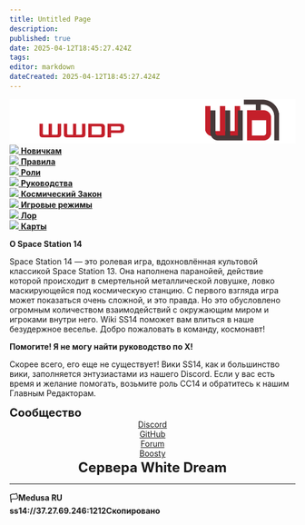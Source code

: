 ```yaml
---
title: Untitled Page
description: 
published: true
date: 2025-04-12T18:45:27.424Z
tags: 
editor: markdown
dateCreated: 2025-04-12T18:45:27.424Z
---
```


<div class="">
        <div class="flex page-col-content xs12 lg9 xl10 order-xs1">
          <div class="contents">
            <div>
              <center>
                <img src="/main_page_icons/wwdpwikilogo228.png" class="try-cock">
              </center>
              <div class="maincontainer">
                <div class="buttoncontainer">
                  <div>
                    <a href="/beginnersguide" class="icon-link is-internal-link is-valid-page">
                      <img src="https://wiki.ss14.su/main_page_icons/forbeginners_icon.png">
                      <b>Новичкам</b>
                    </a>
                  </div>
                  <div>
                    <a href="/rules" class="icon-link is-internal-link is-valid-page">
                      <img src="https://wiki.ss14.su/main_page_icons/rule_icon.png">
                      <b>Правила</b>
                    </a>
                  </div>
                  <div>
                    <a href="/roles" class="icon-link is-internal-link is-valid-page">
                      <img src="https://wiki.ss14.su/main_page_icons/roles_icon.png">
                      <b>Роли</b>
                    </a>
                  </div>
                  <div>
                    <a href="/guides" class="icon-link is-internal-link is-valid-page">
                      <img src="https://wiki.ss14.su/main_page_icons/guides_icon.png">
                      <b>Руководства</b>
                    </a>
                  </div>
                  <div>
                    <a href="/spacelaw" class="icon-link is-internal-link is-valid-page">
                      <img src="https://wiki.ss14.su/main_page_icons/space_law_icon.png">
                      <b>Космический Закон</b>
                    </a>
                  </div>
                  <div>
                    <a href="/gamemodes" class="icon-link is-internal-link is-valid-page">
                      <img src="https://wiki.ss14.su/main_page_icons/gamemodes_icon.png">
                      <b>Игровые режимы</b>
                    </a>
                  </div>
                  <div>
                    <a href="/backstory" class="icon-link is-internal-link is-valid-page">
                      <img src="https://wiki.ss14.su/main_page_icons/nt_icon.png">
                      <b>Лор</b>
                    </a>
                  </div>
                  <div>
                    <a href="/maps" class="icon-link is-external-link">
                      <img src="https://wiki.ss14.su/main_page_icons/maps_icon.png">
                      <b>Карты</b>
                    </a>
                  </div>
                </div>
                <div class="communitycontainer">
                  <div class="communitydesc">
                    <p>
                      <strong>О Space Station 14</strong>
                    </p>
                    <p>Space Station 14 — это ролевая игра, вдохновлённая культовой классикой Space Station 13. Она наполнена паранойей, действие которой происходит в смертельной металлической ловушке, ловко маскирующейся под космическую станцию. С первого взгляда игра может показаться очень сложной, и это правда. Но это обусловлено огромным количеством взаимодействий с окружающим миром и игроками внутри него. Wiki SS14 поможет вам влиться в наше безудержное веселье. Добро пожаловать в команду, космонавт!</p>
                  </div>
                  <div class="communitydesc">
                    <p>
                      <strong>Помогите! Я не могу найти руководство по X!</strong>
                    </p>
                    <p>Скорее всего, его еще не существует! Вики SS14, как и большинство вики, заполняется энтузиастами из нашего Discord. Если у вас есть время и желание помогать, возьмите роль СС14 и обратитесь к нашим Главным Редакторам.</p>
                  </div>
                  <div class="communitydesc" style="padding-bottom: 2px; width: 100%;">
                    <p style="font-size: 20px; padding: 0px; margin: 0px;">
                      <strong>Сообщество</strong>
                    </p>
                    <center>
                      <div class="community-div-flex">
                        <a class="fredoka-font" href="https://discord.gg/avwXNAsBgu" class="community-link is-external-link">
                      <div class="community-element">
                        Discord
                      </div>
                        </a>
                        <a class="fredoka-font" href="https://github.com/WWhiteDreamProject/wwdpublic" class="community-link is-external-link">
 											<div class="community-element">
												GitHub
                      </div>
                        </a>
                        <div class="new-string"></div>
                        <a class="fredoka-font" href="https://forum.wwdp.ee/" class="community-link is-external-link">
                      <div class="community-element">
                        Forum
                      </div>
                        </a>
                      <a class="fredoka-font" href="/boosty" class="community-link is-external-link"><div class="community-element">
                        Boosty
                      </div>
                        </a>
                      </div>
                    </center>
                  </div>
                </div>
              </div>
              <div></div>
              <!--<div class="multiversecont">
                <p>
                  <strong>Multiverse</strong>
                </p>
                <p>Впервые на нашем сервере? Для того, чтобы начать своё погружение в удивительный мир космической станции, прочитайте как начать играть с нами на <a href="" class="is-external-link" style="text-decoration: none!important;">сайте, которого пока нет.</a></p>
              </div>-->
<center><b><font size="5">Сервера White Dream</font><b></center>
              <div></div>
              <hr>
              <div class="containerextra">
                <div class="servermenu">
                  <div>🏳️Medusa RU</div>
                  <div>
                    <a class="is-external-link-r"><span id="copy">ss14://37.27.69.246:1212<span id="opov-copy">Скопировано</span></span></a>
                  </div>
                </div>
            <!--  До лучших времен...  <div class="servermenu">
                  <div>🏳️Wyrm EN</div>
                  <div>
                    <a class="is-external-link-r"><span id="copy">ss14://213.145.86.186:1212</span><span id="opov-copy">Скопировано</span></a>
                  </div>
                </div> -->
